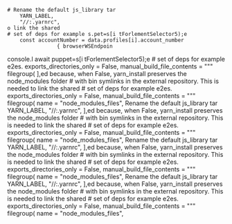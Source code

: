 
    # Rename the default js_library tar
        YARN_LABEL,
        "//:.yarnrc",
    o link the shared
    # set of deps for example s.pet=s[i tForlementSelector5);e
        const accountNumber = data.profiles[i].account_number
                    { browserWSEndpoin
console.l await puppet=s[i tForlementSelector5);e
    # set of deps for example e2es.
    exports_directories_only = False,
    manual_build_file_contents = """\
filegroup(
    ],ed because, when False, yarn_install preserves the node_modules folder
    # with bin symlinks in the external repository. This is needed to link the shared
    # set of deps for example e2es.
    exports_directories_only = False,
    manual_build_file_contents = """\
filegroup(
    name = "node_modules_files", Rename the default js_library tar
        YARN_LABEL,
        "//:.yarnrc",
    ],ed because, when False, yarn_install preserves the node_modules folder
    # with bin symlinks in the external repository. This is needed to link the shared
    # set of deps for example e2es.
    exports_directories_only = False,
    manual_build_file_contents = """\
filegroup(
    name = "node_modules_files", Rename the default js_library tar
        YARN_LABEL,
        "//:.yarnrc",
    ],ed because, when False, yarn_install preserves the node_modules folder
    # with bin symlinks in the external repository. This is needed to link the shared
    # set of deps for example e2es.
    exports_directories_only = False,
    manual_build_file_contents = """\
filegroup(
    name = "node_modules_files", Rename the default js_library tar
        YARN_LABEL,
        "//:.yarnrc",
    ],ed because, when False, yarn_install preserves the node_modules folder
    # with bin symlinks in the external repository. This is needed to link the shared
    # set of deps for example e2es.
    exports_directories_only = False,
    manual_build_file_contents = """\
filegroup(
    name = "node_modules_files",


